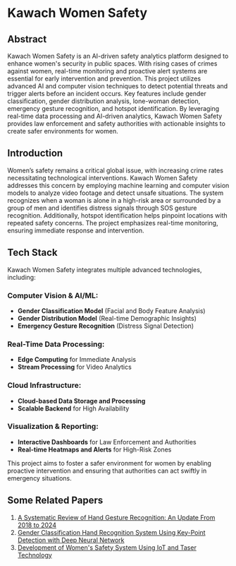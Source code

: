 # Kawach Women Safety

## Abstract
Kawach Women Safety is an AI-driven safety analytics platform designed to enhance women's security in public spaces. With rising cases of crimes against women, real-time monitoring and proactive alert systems are essential for early intervention and prevention. This project utilizes advanced AI and computer vision techniques to detect potential threats and trigger alerts before an incident occurs. Key features include gender classification, gender distribution analysis, lone-woman detection, emergency gesture recognition, and hotspot identification. By leveraging real-time data processing and AI-driven analytics, Kawach Women Safety provides law enforcement and safety authorities with actionable insights to create safer environments for women.

## Introduction
Women’s safety remains a critical global issue, with increasing crime rates necessitating technological interventions. Kawach Women Safety addresses this concern by employing machine learning and computer vision models to analyze video footage and detect unsafe situations. The system recognizes when a woman is alone in a high-risk area or surrounded by a group of men and identifies distress signals through SOS gesture recognition. Additionally, hotspot identification helps pinpoint locations with repeated safety concerns. The project emphasizes real-time monitoring, ensuring immediate response and intervention.

## Tech Stack
Kawach Women Safety integrates multiple advanced technologies, including:

### Computer Vision & AI/ML:
- **Gender Classification Model** (Facial and Body Feature Analysis)
- **Gender Distribution Model** (Real-time Demographic Insights)
- **Emergency Gesture Recognition** (Distress Signal Detection)

### Real-Time Data Processing:
- **Edge Computing** for Immediate Analysis
- **Stream Processing** for Video Analytics

### Cloud Infrastructure:
- **Cloud-based Data Storage and Processing**
- **Scalable Backend** for High Availability

### Visualization & Reporting:
- **Interactive Dashboards** for Law Enforcement and Authorities
- **Real-time Heatmaps and Alerts** for High-Risk Zones

This project aims to foster a safer environment for women by enabling proactive intervention and ensuring that authorities can act swiftly in emergency situations.

## Some Related Papers
1. [A Systematic Review of Hand Gesture Recognition: An Update From 2018 to 2024](https://ieeexplore.ieee.org/document/10580881)
2. [Gender Classification Hand Recognition System Using Key-Point Detection with Deep Neural Network](https://ieeexplore.ieee.org/document/9731918)
3. [Development of Women's Safety System Using IoT and Taser Technology](https://ieeexplore.ieee.org/document/10837901)
